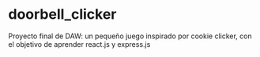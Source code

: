 # doorbell_clicker
Proyecto final de DAW: un pequeño juego inspirado por cookie clicker, con el objetivo de aprender react.js y express.js
